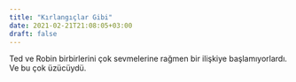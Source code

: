 ```yaml
---
title: "Kırlangıçlar Gibi"
date: 2021-02-21T21:08:05+03:00
draft: false
---
```

Ted ve Robin birbirlerini çok sevmelerine rağmen bir ilişkiye başlamıyorlardı. Ve bu çok üzücüydü.
